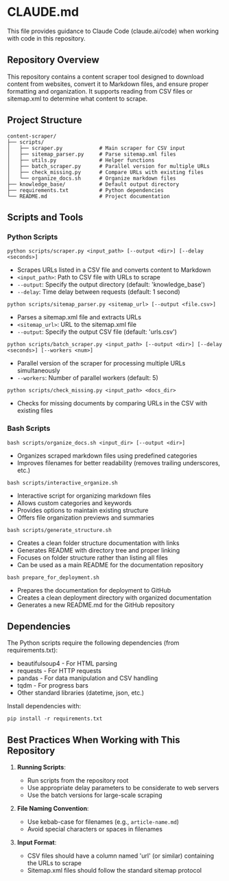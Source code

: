 # CLAUDE.md

This file provides guidance to Claude Code (claude.ai/code) when working with code in this repository.

## Repository Overview

This repository contains a content scraper tool designed to download content from websites, convert it to Markdown files, and ensure proper formatting and organization. It supports reading from CSV files or sitemap.xml to determine what content to scrape.

## Project Structure

```
content-scraper/
├── scripts/
│   ├── scraper.py            # Main scraper for CSV input
│   ├── sitemap_parser.py     # Parse sitemap.xml files
│   ├── utils.py              # Helper functions
│   ├── batch_scraper.py      # Parallel version for multiple URLs
│   ├── check_missing.py      # Compare URLs with existing files
│   └── organize_docs.sh      # Organize markdown files
├── knowledge_base/           # Default output directory
├── requirements.txt          # Python dependencies
└── README.md                 # Project documentation
```

## Scripts and Tools

### Python Scripts

```
python scripts/scraper.py <input_path> [--output <dir>] [--delay <seconds>]
```
- Scrapes URLs listed in a CSV file and converts content to Markdown
- `<input_path>`: Path to CSV file with URLs to scrape
- `--output`: Specify the output directory (default: 'knowledge_base')
- `--delay`: Time delay between requests (default: 1 second)

```
python scripts/sitemap_parser.py <sitemap_url> [--output <file.csv>]
```
- Parses a sitemap.xml file and extracts URLs
- `<sitemap_url>`: URL to the sitemap.xml file
- `--output`: Specify the output CSV file (default: 'urls.csv')

```
python scripts/batch_scraper.py <input_path> [--output <dir>] [--delay <seconds>] [--workers <num>]
```
- Parallel version of the scraper for processing multiple URLs simultaneously
- `--workers`: Number of parallel workers (default: 5)

```
python scripts/check_missing.py <input_path> <docs_dir>
```
- Checks for missing documents by comparing URLs in the CSV with existing files

### Bash Scripts

```
bash scripts/organize_docs.sh <input_dir> [--output <dir>]
```
- Organizes scraped markdown files using predefined categories
- Improves filenames for better readability (removes trailing underscores, etc.)

```
bash scripts/interactive_organize.sh
```
- Interactive script for organizing markdown files
- Allows custom categories and keywords
- Provides options to maintain existing structure
- Offers file organization previews and summaries

```
bash scripts/generate_structure.sh
```
- Creates a clean folder structure documentation with links
- Generates README with directory tree and proper linking
- Focuses on folder structure rather than listing all files
- Can be used as a main README for the documentation repository

```
bash prepare_for_deployment.sh
```
- Prepares the documentation for deployment to GitHub
- Creates a clean deployment directory with organized documentation
- Generates a new README.md for the GitHub repository

## Dependencies

The Python scripts require the following dependencies (from requirements.txt):

- beautifulsoup4 - For HTML parsing
- requests - For HTTP requests
- pandas - For data manipulation and CSV handling
- tqdm - For progress bars
- Other standard libraries (datetime, json, etc.)

Install dependencies with:
```
pip install -r requirements.txt
```

## Best Practices When Working with This Repository

1. **Running Scripts**:
   - Run scripts from the repository root
   - Use appropriate delay parameters to be considerate to web servers
   - Use the batch versions for large-scale scraping

2. **File Naming Convention**:
   - Use kebab-case for filenames (e.g., `article-name.md`)
   - Avoid special characters or spaces in filenames

3. **Input Format**:
   - CSV files should have a column named 'url' (or similar) containing the URLs to scrape
   - Sitemap.xml files should follow the standard sitemap protocol